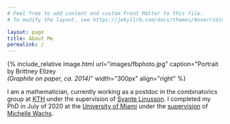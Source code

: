 ```yaml
---
# Feel free to add content and custom Front Matter to this file.
# To modify the layout, see https://jekyllrb.com/docs/themes/#overriding-theme-defaults

layout: page
title: About Me
permalink: /
---
```

{% include_relative image.html url="images/fbphoto.jpg" caption="Portrait by Brittney Ellzey <br> <em>(Graphite on paper, ca. 2014)</em>" width="300px" align="right" %}

I am a mathematician, currently working as a postdoc in the combinatorics group at [KTH] under the supervision of [Svante Linusson]. I completed my PhD in July of 2020 at the [University of Miami] under the [supervision] of [Michelle Wachs].

[KTH]: https://www.math.kth.se
[Svante Linusson]: https://www.kth.se/profile/linusson
[University of Miami]: https://www.math.miami.edu
[Michelle Wachs]: https://www.math.miami.edu/~wachs
[Supervision]: images/virtualhooding.jpg
